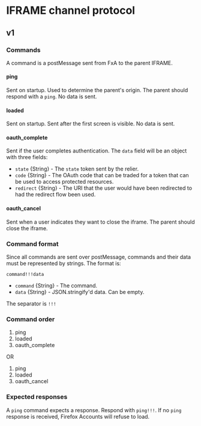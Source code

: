 # IFRAME channel protocol

## v1

### Commands
A command is a postMessage sent from FxA to the parent IFRAME.

#### ping
Sent on startup. Used to determine the parent's origin. The parent should respond with a `ping`. No data is sent.

#### loaded
Sent on startup. Sent after the first screen is visible. No data is sent.

#### oauth_complete
Sent if the user completes authentication. The `data` field will be an object with three fields:
* `state` {String} - The `state` token sent by the relier.
* `code` {String} - The OAuth code that can be traded for a token that can be used to access protected resources.
* `redirect` {String} - The URI that the user would have been redirected to had the redirect flow been used.

#### oauth_cancel
Sent when a user indicates they want to close the iframe. The parent should close the iframe.

### Command format
Since all commands are sent over postMessage, commands and their data must be represented by strings. The format is:

```
command!!!data
```

* `command` {String} - The command.
* `data` {String} - JSON.stringify'd data. Can be empty.

The separator is `!!!`

### Command order
1. ping
1. loaded
1. oauth_complete

OR

1. ping
1. loaded
1. oauth_cancel

### Expected responses
A `ping` command expects a response. Respond with `ping!!!`. If no `ping` response is received, Firefox Accounts will refuse to load.
